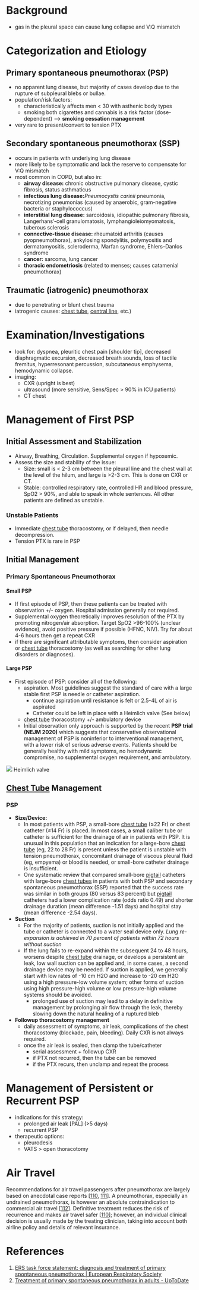 # Background
- gas in the pleural space can cause lung collapse and V:Q mismatch

# Categorization and Etiology
## Primary spontaneous pneumothorax (PSP)
- no apparent lung disease, but majority of cases develop due to the rupture of subpleural blebs or bullae.
- population/risk factors:
	- characteristically affects men < 30 with asthenic body types
	- smoking both cigarettes and cannabis is a risk factor (dose-dependent) --> **smoking cessation management**
- very rare to present/convert to tension PTX

## Secondary spontaneous pneumothorax (SSP)
- occurs in patients with underlying lung disease
- more likely to be symptomatic and lack the reserve to compensate for V:Q mismatch
- most common in COPD, but also in:
	-  **airway disease:** chronic obstructive pulmonary disease, cystic fibrosis, status asthmaticus
	-   **infectious lung disease:**_Pneumocystis carinii_ pneumonia, necrotizing pneumonias (caused by anaerobic, gram-negative bacteria or staphylococcus)
	-   **interstitial lung disease:** sarcoidosis, idiopathic pulmonary fibrosis, Langerhans’-cell granulomatosis, lymphangioleiomyomatosis, tuberous sclerosis
	-   **connective-tissue disease:** rheumatoid arthritis (causes pyopneumothorax), ankylosing spondylitis, polymyositis and dermatomyositis, scleroderma, Marfan syndrome, Ehlers–Danlos syndrome
	-   **cancer:** sarcoma, lung cancer
	-   **thoracic endometriosis** (related to menses; causes catamenial pneumothorax)

## Traumatic (iatrogenic) pneumothorax
- due to penetrating or blunt chest trauma
- iatrogenic causes: [chest tube](../../Critical%20Care/Procedures/Chest%20Tubes.md), [central line](../../Critical%20Care/Procedures/Central%20Lines.md), etc.)

# Examination/Investigations
- look for: dyspnea, pleuritic chest pain [shoulder tip], decreased diaphragmatic excursion, decreased breath sounds, loss of tactile fremitus, hyperresonant percussion, subcutaneous emphysema, hemodynamic collapse.
- imaging:
	- CXR (upright is best)
	- ultrasound (more sensitive, Sens/Spec > 90% in ICU patients)
	- CT chest

# Management of First PSP
## Initial Assessment and Stabilization
- Airway, Breathing, Circulation. Supplemental oxygen if hypoxemic.
- Assess the size and stability of the issue:
	- Size: small is < 2-3 cm between the pleural line and the chest wall at the level of the hilum, and large is >2-3 cm. This is done on CXR or CT.
	- Stable: controlled respiratory rate, controlled HR and blood pressure, SpO2 > 90%, and able to speak in whole sentences. All other patients are defined as unstable.

### Unstable Patients
- Immediate [chest tube](../../Critical%20Care/Procedures/Chest%20Tubes.md) thoracostomy, or if delayed, then needle decompression.
- Tension PTX is rare in PSP

## Initial Management 
### Primary Spontaneous Pneumothorax
#### Small PSP
- If first episode of PSP, then these patients can be treated with observation +/- oxygen. Hospital admission generally not required.
- Supplemental oxygen theoretically improves resolution of the PTX by promoting nitrogen/air absorption. Target SpO2 >96-100% (unclear evidence), avoid positive pressure if possible (HFNC, NIV). Try for about 4-6 hours then get a repeat CXR 
- if there are significant attributable symptoms, then consider aspiration or [chest tube](../../Critical%20Care/Procedures/Chest%20Tubes.md) thoracostomy (as well as searching for other lung disorders or diagnoses).

#### Large PSP
- First episode of PSP: consider all of the following:
	- aspiration. Most guidelines suggest the standard of care with a large stable first PSP is needle or catheter aspiration.
		- continue aspiration until resistance is felt or 2.5-4L of air is aspirated
		- Catheter could be left in place with a Heimlich valve (See below)
	- [chest tube](../../Critical%20Care/Procedures/Chest%20Tubes.md) thoracostomy +/- ambulatory device
	- Initial observation only approach is supported by the recent **PSP trial (NEJM 2020)** which suggests that conservative observational management of PSP is noninferior to interventional management, with a lower risk of serious adverse events. Patients should be generally healthy with mild symptoms, no hemodynamic compromise, no supplemental oxygen requirement, and ambulatory.

![](_attachments/Heimlichvalve.jpg)
Heimlich valve

## [Chest Tube](../../Critical%20Care/Procedures/Chest%20Tubes.md) Management
### PSP
- **Size/Device:**
	- In most patients with PSP, a small-bore [chest tube](../../Critical%20Care/Procedures/Chest%20Tubes.md) (≤22 Fr) or chest catheter (≤14 Fr) is placed. In most cases, a small caliber tube or catheter is sufficient for the drainage of air in patients with PSP. It is unusual in this population that an indication for a large-bore [chest tube](../../Critical%20Care/Procedures/Chest%20Tubes.md) (eg, 22 to 28 Fr) is present unless the patient is unstable with tension pneumothorax, concomitant drainage of viscous pleural fluid (eg, empyema) or blood is needed, or small-bore catheter drainage is insufficient.
	- One systematic review that compared small-bore [pigtail](../../Critical%20Care/Procedures/Chest%20Tubes.md) catheters with large-bore [chest tubes](../../Critical%20Care/Procedures/Chest%20Tubes.md) in patients with both PSP and secondary spontaneous pneumothorax (SSP) reported that the success rate was similar in both groups (80 versus 83 percent) but [pigtail](../../Critical%20Care/Procedures/Chest%20Tubes.md) catheters had a lower complication rate (odds ratio 0.49) and shorter drainage duration (mean difference -1.51 days) and hospital stay (mean difference -2.54 days).
- **Suction**
	- For the majority of patients, suction is not initially applied and the tube or catheter is connected to a water seal device only. *Lung re-expansion is achieved in 70 percent of patients within 72 hours without suction*
	- If the lung fails to re-expand within the subsequent 24 to 48 hours, worsens despite [chest tube](../../Critical%20Care/Procedures/Chest%20Tubes.md) drainage, or develops a persistent air leak, low wall suction can be applied and, in some cases, a second drainage device may be needed. If suction is applied, we generally start with low rates of -10 cm H2O and increase to -20 cm H2O using a high pressure-low volume system; other forms of suction using high pressure-high volume or low pressure-high volume systems should be avoided.
		- prolonged use of suction may lead to a delay in definitive management by prolonging air flow through the leak, thereby slowing down the natural healing of a ruptured bleb
- **Followup thoracostomy management**
	- daily assessment of symptoms, air leak, complications of the chest thoracostomy (blockade, pain, bleeding). Daily CXR is not always required.
	- once the air leak is sealed, then clamp the tube/catheter
		- serial assessment + followup CXR
		- if PTX not recurred, then the tube can be removed
		- if the PTX recurs, then unclamp and repeat the process

# Management of Persistent or Recurrent PSP
- indications for this strategy:
	- prolonged air leak [PAL] (>5 days)
	- recurrent PSP
- therapeutic options:
	- pleurodesis
	- VATS > open thoracotomy

# Air Travel
Recommendations for air travel passengers after pneumothorax are largely based on anecdotal case reports [[110](https://erj.ersjournals.com/content/46/2/321#ref-110), [111](https://erj.ersjournals.com/content/46/2/321#ref-111)]. A pneumothorax, especially an undrained pneumothorax, is however an absolute contraindication to commercial air travel [[112](https://erj.ersjournals.com/content/46/2/321#ref-112)]. Definitive treatment reduces the risk of recurrence and makes air travel safer [[110](https://erj.ersjournals.com/content/46/2/321#ref-110)]; however, an individual clinical decision is usually made by the treating clinician, taking into account both airline policy and details of relevant insurance.

# References
1. [ERS task force statement: diagnosis and treatment of primary spontaneous pneumothorax | European Respiratory Society](https://erj.ersjournals.com/content/46/2/321)
2. [Treatment of primary spontaneous pneumothorax in adults - UpToDate](https://www.uptodate.com/contents/treatment-of-primary-spontaneous-pneumothorax-in-adults)
